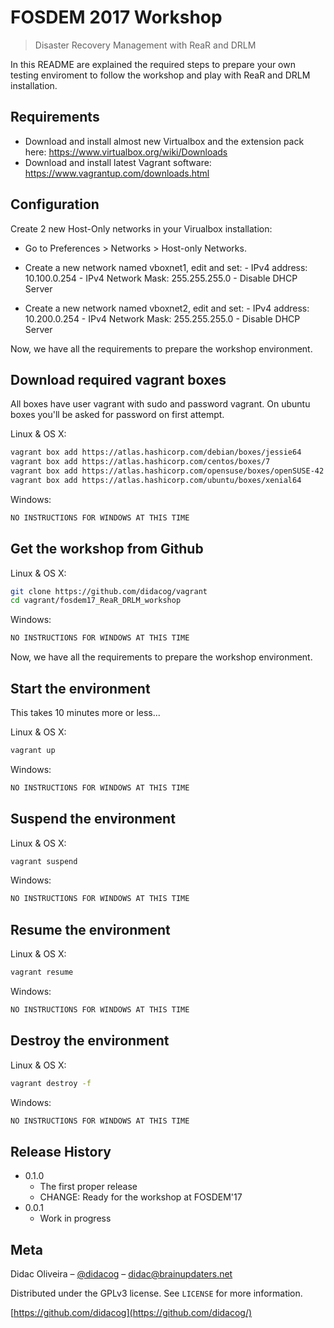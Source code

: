# FOSDEM 2017 Workshop
> Disaster Recovery Management with ReaR and DRLM


In this README are explained the required steps to prepare your own testing enviroment to follow the workshop and
play with ReaR and DRLM installation.

## Requirements

- Download and install almost new Virtualbox and the extension pack here: https://www.virtualbox.org/wiki/Downloads
- Download and install latest Vagrant software: https://www.vagrantup.com/downloads.html

## Configuration

Create 2 new Host-Only networks in your Virualbox installation:

- Go to Preferences > Networks > Host-only Networks.

- Create a new network named vboxnet1, edit and set:
                      - IPv4 address: 10.100.0.254
                      - IPv4 Network Mask: 255.255.255.0
                      - Disable DHCP Server

- Create a new network named vboxnet2, edit and set:
                      - IPv4 address: 10.200.0.254
                      - IPv4 Network Mask: 255.255.255.0
                      - Disable DHCP Server

Now, we have all the requirements to prepare the workshop environment.

## Download required vagrant boxes

All boxes have user vagrant with sudo and password vagrant. On ubuntu boxes you'll be asked for password on first attempt.

Linux & OS X:

```sh
vagrant box add https://atlas.hashicorp.com/debian/boxes/jessie64
vagrant box add https://atlas.hashicorp.com/centos/boxes/7
vagrant box add https://atlas.hashicorp.com/opensuse/boxes/openSUSE-42.1-x86_64
vagrant box add https://atlas.hashicorp.com/ubuntu/boxes/xenial64
```

Windows:

```sh
NO INSTRUCTIONS FOR WINDOWS AT THIS TIME
```

## Get the workshop from Github

Linux & OS X:

```sh
git clone https://github.com/didacog/vagrant
cd vagrant/fosdem17_ReaR_DRLM_workshop
```

Windows:

```sh
NO INSTRUCTIONS FOR WINDOWS AT THIS TIME
```

Now, we have all the requirements to prepare the workshop environment.

## Start the environment

This takes 10 minutes more or less...

Linux & OS X:

```sh
vagrant up
```

Windows:

```sh
NO INSTRUCTIONS FOR WINDOWS AT THIS TIME
```

## Suspend the environment

Linux & OS X:

```sh
vagrant suspend
```

Windows:

```sh
NO INSTRUCTIONS FOR WINDOWS AT THIS TIME
```

## Resume the environment

Linux & OS X:

```sh
vagrant resume
```

Windows:

```sh
NO INSTRUCTIONS FOR WINDOWS AT THIS TIME
```

## Destroy the environment

Linux & OS X:

```sh
vagrant destroy -f
```

Windows:

```sh
NO INSTRUCTIONS FOR WINDOWS AT THIS TIME
```

## Release History

* 0.1.0
    * The first proper release
    * CHANGE: Ready for the workshop at FOSDEM'17
* 0.0.1
    * Work in progress

## Meta

Didac Oliveira – [@didacog](https://twitter.com/didacog) – didac@brainupdaters.net

Distributed under the GPLv3 license. See ``LICENSE`` for more information.

[https://github.com/didacog](https://github.com/didacog/)

